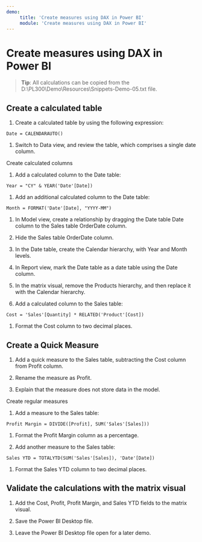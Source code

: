 ```yaml
---
demo:
     title: 'Create measures using DAX in Power BI'
     module: 'Create measures using DAX in Power BI'
---
```

# Create measures using DAX in Power BI

> **Tip**: All calculations can be copied from the D:\PL300\Demo\Resources\Snippets-Demo-05.txt file.

## Create a calculated table

1. Create a calculated table by using the following expression:

```dax
Date = CALENDARAUTO()
```

1. Switch to Data view, and review the table, which comprises a single date column.

Create calculated columns

1. Add a calculated column to the Date table:

```dax
Year = "CY" & YEAR('Date'[Date])
```

1. Add an additional calculated column to the Date table:

```dax
Month = FORMAT('Date'[Date], "YYYY-MM")
```

1. In Model view, create a relationship by dragging the Date table Date column to the Sales table OrderDate column.

1. Hide the Sales table OrderDate column.

1. In the Date table, create the Calendar hierarchy, with Year and Month levels.

1. In Report view, mark the Date table as a date table using the Date column.

1. In the matrix visual, remove the Products hierarchy, and then replace it with the Calendar hierarchy.

1. Add a calculated column to the Sales table:

```dax
Cost = 'Sales'[Quantity] * RELATED('Product'[Cost])
```

1. Format the Cost column to two decimal places.

## Create a Quick Measure

1. Add a quick measure to the Sales table, subtracting the Cost column from Profit column.

1. Rename the measure as Profit.

1. Explain that the measure does not store data in the model.

Create regular measures

1. Add a measure to the Sales table:

```dax
Profit Margin = DIVIDE([Profit], SUM('Sales'[Sales]))
```

1. Format the Profit Margin column as a percentage.

1. Add another measure to the Sales table:

```dax
Sales YTD = TOTALYTD(SUM('Sales'[Sales]), 'Date'[Date])
```

1. Format the Sales YTD column to two decimal places.

## Validate the calculations with the matrix visual

1. Add the Cost, Profit, Profit Margin, and Sales YTD fields to the matrix visual.

1. Save the Power BI Desktop file.

1. Leave the Power BI Desktop file open for a later demo.
